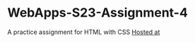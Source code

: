 # WebApps-S23-Assignment-4
A practice assignment for HTML with CSS
[Hosted at]( https://44-563-web-apps-s23.github.io/44563-webapps-s23-assignment4-Raghunw/play.html)
